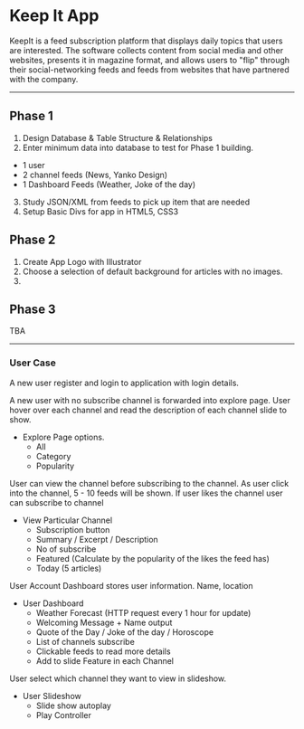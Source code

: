 # Keep It App
KeepIt is a feed subscription platform that displays daily topics that users are interested. The software collects content from social media and other websites, presents it in magazine format, and allows users to "flip" through their social-networking feeds and feeds from websites that have partnered with the company.

-------------------------------------------------------------------

## Phase 1
1. Design Database & Table Structure & Relationships
2. Enter minimum data into database to test for Phase 1 building.
  + 1 user
  + 2 channel feeds (News, Yanko Design)
  + 1 Dashboard Feeds (Weather, Joke of the day)
3. Study JSON/XML from feeds to pick up item that are needed
4. Setup Basic Divs for app in HTML5, CSS3


## Phase 2
1. Create App Logo with Illustrator
2. Choose a selection of default background for articles with no images.
3.

## Phase 3
TBA

-------------------------------------------------------------------
### User Case

A new user register and login to application with login details.

A new user with no subscribe channel is forwarded into explore page. User hover over each channel and read the description of each channel slide to show.

- Explore Page options.
  + All
  + Category
  + Popularity

User can view the channel before subscribing to the channel. As user click into the channel, 5 - 10 feeds will be shown. If user likes the channel user can subscribe to channel

- View Particular Channel
  + Subscription button
  + Summary / Excerpt / Description
  + No of subscribe
  + Featured (Calculate by the popularity of the likes the feed has)
  + Today (5 articles)

User Account Dashboard stores user information. Name, location

- User Dashboard
  + Weather Forecast (HTTP request every 1 hour for update)
  + Welcoming Message + Name output
  + Quote of the Day / Joke of the day / Horoscope
  + List of channels subscribe
  + Clickable feeds to read more details
  + Add to slide Feature in each Channel

User select which channel they want to view in slideshow.

- User Slideshow
  + Slide show autoplay
  + Play Controller




